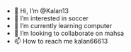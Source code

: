 - 👋 Hi, I’m @Kalan13
- 👀 I’m interested in soccer 
- 🌱 I’m currently learning computer 
- 💞️ I’m looking to collaborate on mahsa
- 📫 How to reach me kalan66613

<!---
Kalan13/Kalan13 is a ✨ special ✨ repository because its `README.md` (this file) appears on your GitHub profile.
You can click the Preview link to take a look at your changes.
--->

